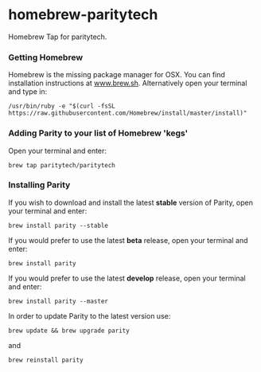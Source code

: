# homebrew-paritytech
Homebrew Tap for paritytech.

### Getting Homebrew

Homebrew is the missing package manager for OSX. You can find installation instructions at www.brew.sh. Alternatively open your terminal and type in:

```
/usr/bin/ruby -e "$(curl -fsSL https://raw.githubusercontent.com/Homebrew/install/master/install)"
```

### Adding Parity to your list of Homebrew 'kegs'

Open your terminal and enter:

```
brew tap paritytech/paritytech
```

### Installing Parity

If you wish to download and install the latest **stable** version of Parity, open your terminal and enter:

```
brew install parity --stable
```

If you would prefer to use the latest **beta** release, open your terminal and enter:

```
brew install parity
```

If you would prefer to use the latest **develop** release, open your terminal and enter:

```
brew install parity --master
```

In order to update Parity to the latest version use:

```
brew update && brew upgrade parity
```

and

```
brew reinstall parity
```
